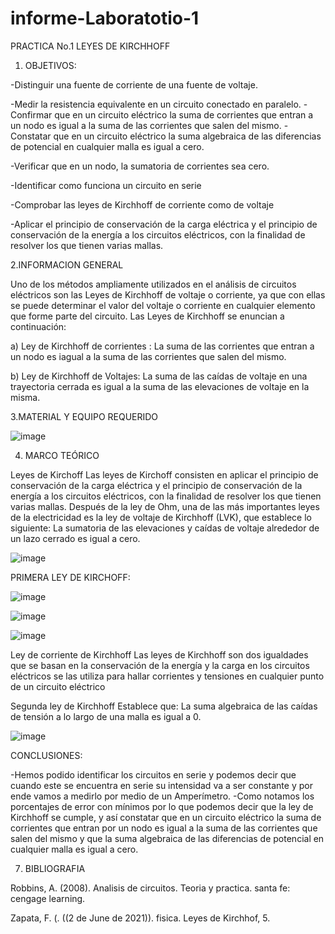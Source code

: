 # informe-Laboratotio-1
PRACTICA No.1 LEYES DE KIRCHHOFF
1. OBJETIVOS:


 -Distinguir una fuente de corriente de una fuente de voltaje.
 
 -Medir la resistencia equivalente en un circuito conectado en paralelo.
 -Confirmar que en un circuito eléctrico la suma de corrientes que entran a un nodo es igual a la suma de las corrientes que salen del mismo.
 -Constatar que en un circuito eléctrico la suma algebraica de las diferencias de potencial en cualquier malla es igual a cero.

-Verificar que en un nodo, la sumatoria de corrientes sea cero.

-Identificar como funciona un circuito en serie

-Comprobar las leyes de Kirchhoff de corriente como de voltaje

-Aplicar el principio de conservación de la carga eléctrica y el principio de conservación de la energía a los circuitos eléctricos, con la finalidad de resolver        los que tienen varias mallas.	


2.INFORMACION GENERAL

Uno de los métodos ampliamente utilizados en el análisis de circuitos eléctricos son las Leyes de Kirchhoff de voltaje o corriente, ya que con ellas se puede determinar el valor del voltaje o corriente en cualquier elemento que forme parte del circuito. Las Leyes de Kirchhoff se enuncian a continuación:

a) Ley de Kirchhoff de corrientes : La suma de las corrientes que entran a un nodo es iagual a la suma de las corrientes que salen del mismo.

b) Ley de Kirchhoff de Voltajes: La suma de las caídas de voltaje en una trayectoria cerrada es igual a la suma de las elevaciones de voltaje en la misma.


3.MATERIAL Y EQUIPO REQUERIDO

![image](https://user-images.githubusercontent.com/85263529/121135866-8dd17d00-c7fa-11eb-9ed7-e830813bd5c5.png)

	    
	  
4. MARCO TEÓRICO



Leyes de Kirchoff
Las leyes de Kirchoff consisten en aplicar el principio de conservación de la carga eléctrica y el principio de conservación de la energía a los circuitos eléctricos, con la finalidad de resolver los que tienen varias mallas.
Después de la ley de Ohm, una de las más importantes leyes de la electricidad
es la ley de voltaje de Kirchhoff (LVK), que establece lo siguiente:
La sumatoria de las elevaciones y caídas de voltaje alrededor de un lazo
cerrado es igual a cero.

![image](https://user-images.githubusercontent.com/85263529/121125809-c5d1c380-c7ec-11eb-80c0-17ee337c69f9.png)


PRIMERA LEY DE KIRCHOFF:

![image](https://user-images.githubusercontent.com/85263529/121125667-873c0900-c7ec-11eb-9dec-a1cfae0f5973.png)

![image](https://user-images.githubusercontent.com/85263529/121125746-b05c9980-c7ec-11eb-8002-01a78216d434.png)

![image](https://user-images.githubusercontent.com/85263529/121125779-be121f00-c7ec-11eb-9f4b-284b90f39515.png)

Ley de corriente de Kirchhoff
Las leyes de Kirchhoff son dos igualdades que se basan en la conservación de la energía y la carga en los circuitos eléctricos se las utiliza para hallar corrientes y tensiones en cualquier punto de un circuito eléctrico

Segunda ley de Kirchhoff
Establece que: La suma algebraica de las caídas de tensión a lo largo de una malla es igual a 0.

![image](https://user-images.githubusercontent.com/85263529/121131965-26b1c980-c7f6-11eb-984a-730915e9915f.png)

CONCLUSIONES:


-Hemos podido identificar los circuitos en serie y podemos decir que cuando este se encuentra en serie su intensidad va a ser constante y por ende vamos a medirlo por medio de un Amperímetro.
-Como notamos los porcentajes de error con mínimos por lo que podemos decir que la ley de Kirchhoff se cumple, y así constatar que en un circuito eléctrico la suma de corrientes que entran por  un nodo es igual a la suma de las corrientes que salen del mismo y que la suma algebraica de las diferencias de potencial en cualquier malla es igual a cero.


7. BIBLIOGRAFIA

Robbins, A. (2008). Analisis de circuitos. Teoria y practica. santa fe: cengage learning.

Zapata, F. (. ((2 de June de 2021)). fisica. Leyes de Kirchhof, 5.


